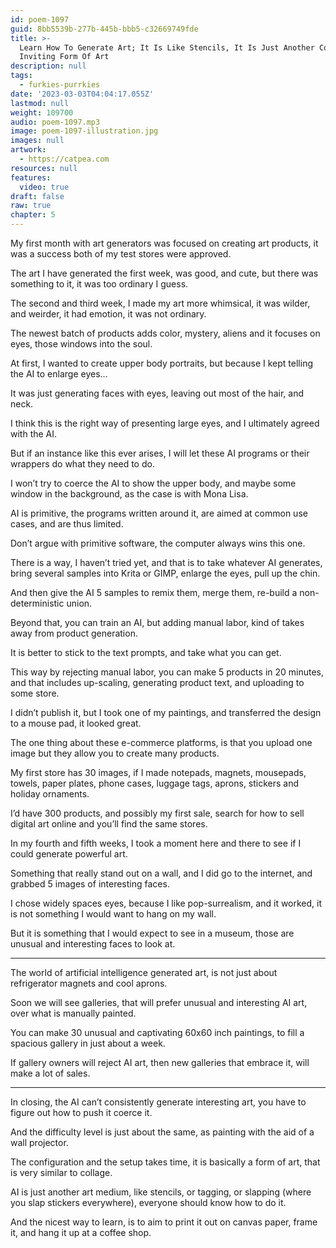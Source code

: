 ```yaml
---
id: poem-1097
guid: 8bb5539b-277b-445b-bbb5-c32669749fde
title: >-
  Learn How To Generate Art; It Is Like Stencils, It Is Just Another Cool And
  Inviting Form Of Art
description: null
tags:
  - furkies-purrkies
date: '2023-03-03T04:04:17.055Z'
lastmod: null
weight: 109700
audio: poem-1097.mp3
image: poem-1097-illustration.jpg
images: null
artwork:
  - https://catpea.com
resources: null
features:
  video: true
draft: false
raw: true
chapter: 5
---
```


My first month with art generators was focused on creating art products,
it was a success both of my test stores were approved.

The art I have generated the first week, was good, and cute,
but there was something to it, it was too ordinary I guess.

The second and third week, I made my art more whimsical,
it was wilder, and weirder, it had emotion, it was not ordinary.

The newest batch of products adds color, mystery,
aliens and it focuses on eyes, those windows into the soul.

At first, I wanted to create upper body portraits,
but because I kept telling the AI to enlarge eyes…

It was just generating faces with eyes,
leaving out most of the hair, and neck.

I think this is the right way of presenting large eyes,
and I ultimately agreed with the AI.

But if an instance like this ever arises,
I will let these AI programs or their wrappers do what they need to do.

I won’t try to coerce the AI to show the upper body,
and maybe some window in the background, as the case is with Mona Lisa.

AI is primitive, the programs written around it,
are aimed at common use cases, and are thus limited.

Don’t argue with primitive software,
the computer always wins this one.

There is a way, I haven’t tried yet, and that is to take whatever AI generates,
bring several samples into Krita or GIMP, enlarge the eyes, pull up the chin.

And then give the AI 5 samples to remix them, merge them,
re-build a non-deterministic union.

Beyond that, you can train an AI, but adding manual labor,
kind of takes away from product generation.

It is better to stick to the text prompts,
and take what you can get.

This way by rejecting manual labor, you can make 5 products in 20 minutes,
and that includes up-scaling, generating product text, and uploading to some store.

I didn’t publish it, but I took one of my paintings,
and transferred the design to a mouse pad, it looked great.

The one thing about these e-commerce platforms,
is that you upload one image but they allow you to create many products.

My first store has 30 images, if I made notepads, magnets, mousepads,
towels, paper plates, phone cases, luggage tags, aprons, stickers and holiday ornaments.

I’d have 300 products, and possibly my first sale,
search for how to sell digital art online and you’ll find the same stores.

In my fourth and fifth weeks,
I took a moment here and there to see if I could generate powerful art.

Something that really stand out on a wall,
and I did go to the internet, and grabbed 5 images of interesting faces.

I chose widely spaces eyes, because I like pop-surrealism,
and it worked, it is not something I would want to hang on my wall.

But it is something that I would expect to see in a museum,
those are unusual and interesting faces to look at.

---

The world of artificial intelligence generated art,
is not just about refrigerator magnets and cool aprons.

Soon we will see galleries, that will prefer unusual and interesting AI art,
over what is manually painted.

You can make 30 unusual and captivating 60x60 inch paintings,
to fill a spacious gallery in just about a week.

If gallery owners will reject AI art,
then new galleries that embrace it, will make a lot of sales.

---

In closing, the AI can’t consistently generate interesting art,
you have to figure out how to push it coerce it.

And the difficulty level is just about the same,
as painting with the aid of a wall projector.

The configuration and the setup takes time,
it is basically a form of art, that is very similar to collage.

AI is just another art medium, like stencils, or tagging, or slapping (where you slap stickers everywhere),
everyone should know how to do it.

And the nicest way to learn,
is to aim to print it out on canvas paper, frame it, and hang it up at a coffee shop.

